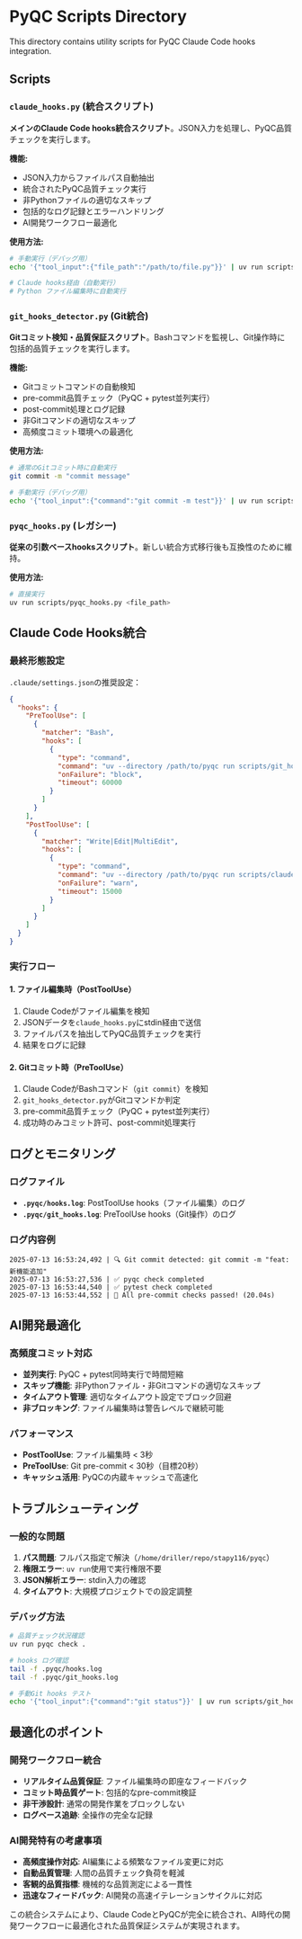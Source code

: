 # PyQC Scripts Directory

This directory contains utility scripts for PyQC Claude Code hooks integration.

## Scripts

### `claude_hooks.py` (統合スクリプト)

**メインのClaude Code hooks統合スクリプト**。JSON入力を処理し、PyQC品質チェックを実行します。

**機能:**
- JSON入力からファイルパス自動抽出
- 統合されたPyQC品質チェック実行
- 非Pythonファイルの適切なスキップ
- 包括的なログ記録とエラーハンドリング
- AI開発ワークフロー最適化

**使用方法:**
```bash
# 手動実行（デバッグ用）
echo '{"tool_input":{"file_path":"/path/to/file.py"}}' | uv run scripts/claude_hooks.py

# Claude hooks経由（自動実行）
# Python ファイル編集時に自動実行
```

### `git_hooks_detector.py` (Git統合)

**Gitコミット検知・品質保証スクリプト**。Bashコマンドを監視し、Git操作時に包括的品質チェックを実行します。

**機能:**
- Gitコミットコマンドの自動検知
- pre-commit品質チェック（PyQC + pytest並列実行）
- post-commit処理とログ記録
- 非Gitコマンドの適切なスキップ
- 高頻度コミット環境への最適化

**使用方法:**
```bash
# 通常のGitコミット時に自動実行
git commit -m "commit message"

# 手動実行（デバッグ用）
echo '{"tool_input":{"command":"git commit -m test"}}' | uv run scripts/git_hooks_detector.py
```

### `pyqc_hooks.py` (レガシー)

**従来の引数ベースhooksスクリプト**。新しい統合方式移行後も互換性のために維持。

**使用方法:**
```bash
# 直接実行
uv run scripts/pyqc_hooks.py <file_path>
```

## Claude Code Hooks統合

### 最終形態設定

`.claude/settings.json`の推奨設定：

```json
{
  "hooks": {
    "PreToolUse": [
      {
        "matcher": "Bash",
        "hooks": [
          {
            "type": "command",
            "command": "uv --directory /path/to/pyqc run scripts/git_hooks_detector.py",
            "onFailure": "block",
            "timeout": 60000
          }
        ]
      }
    ],
    "PostToolUse": [
      {
        "matcher": "Write|Edit|MultiEdit",
        "hooks": [
          {
            "type": "command",
            "command": "uv --directory /path/to/pyqc run scripts/claude_hooks.py",
            "onFailure": "warn",
            "timeout": 15000
          }
        ]
      }
    ]
  }
}
```

### 実行フロー

#### 1. ファイル編集時（PostToolUse）
1. Claude Codeがファイル編集を検知
2. JSONデータを`claude_hooks.py`にstdin経由で送信
3. ファイルパスを抽出してPyQC品質チェックを実行
4. 結果をログに記録

#### 2. Gitコミット時（PreToolUse）
1. Claude CodeがBashコマンド（`git commit`）を検知
2. `git_hooks_detector.py`がGitコマンドか判定
3. pre-commit品質チェック（PyQC + pytest並列実行）
4. 成功時のみコミット許可、post-commit処理実行

## ログとモニタリング

### ログファイル

- **`.pyqc/hooks.log`**: PostToolUse hooks（ファイル編集）のログ
- **`.pyqc/git_hooks.log`**: PreToolUse hooks（Git操作）のログ

### ログ内容例

```
2025-07-13 16:53:24,492 | 🔍 Git commit detected: git commit -m "feat: 新機能追加"
2025-07-13 16:53:27,536 | ✅ pyqc check completed
2025-07-13 16:53:44,540 | ✅ pytest check completed  
2025-07-13 16:53:44,552 | 🎉 All pre-commit checks passed! (20.04s)
```

## AI開発最適化

### 高頻度コミット対応

- **並列実行**: PyQC + pytest同時実行で時間短縮
- **スキップ機能**: 非Pythonファイル・非Gitコマンドの適切なスキップ
- **タイムアウト管理**: 適切なタイムアウト設定でブロック回避
- **非ブロッキング**: ファイル編集時は警告レベルで継続可能

### パフォーマンス

- **PostToolUse**: ファイル編集時 < 3秒
- **PreToolUse**: Git pre-commit < 30秒（目標20秒）
- **キャッシュ活用**: PyQCの内蔵キャッシュで高速化

## トラブルシューティング

### 一般的な問題

1. **パス問題**: フルパス指定で解決（`/home/driller/repo/stapy116/pyqc`）
2. **権限エラー**: `uv run`使用で実行権限不要
3. **JSON解析エラー**: stdin入力の確認
4. **タイムアウト**: 大規模プロジェクトでの設定調整

### デバッグ方法

```bash
# 品質チェック状況確認
uv run pyqc check .

# hooks ログ確認  
tail -f .pyqc/hooks.log
tail -f .pyqc/git_hooks.log

# 手動Git hooks テスト
echo '{"tool_input":{"command":"git status"}}' | uv run scripts/git_hooks_detector.py
```

## 最適化のポイント

### 開発ワークフロー統合

- **リアルタイム品質保証**: ファイル編集時の即座なフィードバック
- **コミット時品質ゲート**: 包括的なpre-commit検証
- **非干渉設計**: 通常の開発作業をブロックしない
- **ログベース追跡**: 全操作の完全な記録

### AI開発特有の考慮事項

- **高頻度操作対応**: AI編集による頻繁なファイル変更に対応
- **自動品質管理**: 人間の品質チェック負荷を軽減
- **客観的品質指標**: 機械的な品質測定による一貫性
- **迅速なフィードバック**: AI開発の高速イテレーションサイクルに対応

この統合システムにより、Claude CodeとPyQCが完全に統合され、AI時代の開発ワークフローに最適化された品質保証システムが実現されます。